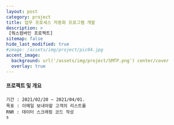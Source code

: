 ```yaml
---
layout: post
category: project
title: 업무 프로세스 자동화 프로그램 개발
description: >
 [웍스컴바인 프로젝트]
sitemap: false
hide_last_modified: true
#image: /assets/img/project/pic04.jpg
accent_image: 
  background: url('/assets/img/project/SMTP.png') center/cover
  overlay: true
---
```

#### 프로젝트 및 개요
    기간 : 2021/02/20 ~ 2021/04/01.
    목표 : 이메일 보내야할 고객의 리스트를 
    RNR : 데이터 스크래핑 코드 작성
    s

